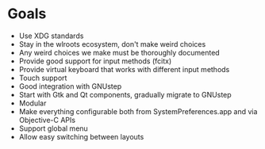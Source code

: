# Goals

* Use XDG standards
* Stay in the wlroots ecosystem, don't make weird choices
* Any weird choices we make must be thoroughly documented
* Provide good support for input methods (fcitx)
* Provide virtual keyboard that works with different input methods
* Touch support
* Good integration with GNUstep
* Start with Gtk and Qt components, gradually migrate to GNUstep
* Modular
* Make everything configurable both from SystemPreferences.app and via Objective-C APIs
* Support global menu
* Allow easy switching between layouts
